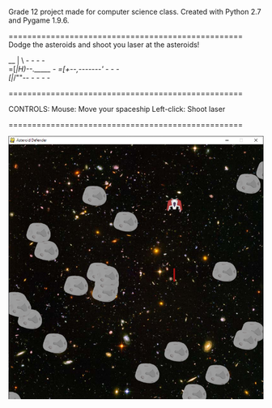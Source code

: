 Grade 12 project made for computer science class.
Created with Python 2.7 and Pygame 1.9.6.

==================================================
Dodge the asteroids and shoot you laser at the asteroids!

__
| \               -        -         -          -                     
=[_|H)--._____       - 
=[+--,-------'    -             -        -                      
 [|_/""--             -     -        -       -       
        
==================================================

CONTROLS:
Mouse: Move your spaceship
Left-click: Shoot laser

==================================================

<img src="https://github.com/anthfgreco/Asteroid-Defender/blob/master/screenshot1.png?raw=true"/>
